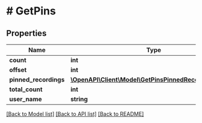 # # GetPins

## Properties

Name | Type | Description | Notes
------------ | ------------- | ------------- | -------------
**count** | **int** |  |
**offset** | **int** |  |
**pinned_recordings** | [**\OpenAPI\Client\Model\GetPinsPinnedRecordingsInner[]**](GetPinsPinnedRecordingsInner.md) |  |
**total_count** | **int** |  | [optional]
**user_name** | **string** |  |

[[Back to Model list]](../../README.md#models) [[Back to API list]](../../README.md#endpoints) [[Back to README]](../../README.md)
